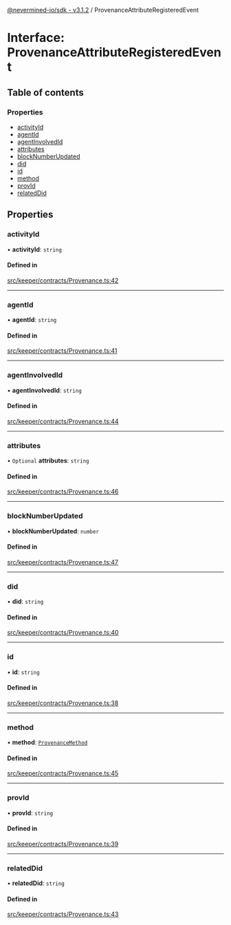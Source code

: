 [@nevermined-io/sdk - v3.1.2](../code-reference.md) / ProvenanceAttributeRegisteredEvent

# Interface: ProvenanceAttributeRegisteredEvent

## Table of contents

### Properties

- [activityId](ProvenanceAttributeRegisteredEvent.md#activityid)
- [agentId](ProvenanceAttributeRegisteredEvent.md#agentid)
- [agentInvolvedId](ProvenanceAttributeRegisteredEvent.md#agentinvolvedid)
- [attributes](ProvenanceAttributeRegisteredEvent.md#attributes)
- [blockNumberUpdated](ProvenanceAttributeRegisteredEvent.md#blocknumberupdated)
- [did](ProvenanceAttributeRegisteredEvent.md#did)
- [id](ProvenanceAttributeRegisteredEvent.md#id)
- [method](ProvenanceAttributeRegisteredEvent.md#method)
- [provId](ProvenanceAttributeRegisteredEvent.md#provid)
- [relatedDid](ProvenanceAttributeRegisteredEvent.md#relateddid)

## Properties

### activityId

• **activityId**: `string`

#### Defined in

[src/keeper/contracts/Provenance.ts:42](https://github.com/nevermined-io/sdk-js/blob/2d22705038e42694103e3bb3986fa3024de924a6/src/keeper/contracts/Provenance.ts#L42)

---

### agentId

• **agentId**: `string`

#### Defined in

[src/keeper/contracts/Provenance.ts:41](https://github.com/nevermined-io/sdk-js/blob/2d22705038e42694103e3bb3986fa3024de924a6/src/keeper/contracts/Provenance.ts#L41)

---

### agentInvolvedId

• **agentInvolvedId**: `string`

#### Defined in

[src/keeper/contracts/Provenance.ts:44](https://github.com/nevermined-io/sdk-js/blob/2d22705038e42694103e3bb3986fa3024de924a6/src/keeper/contracts/Provenance.ts#L44)

---

### attributes

• `Optional` **attributes**: `string`

#### Defined in

[src/keeper/contracts/Provenance.ts:46](https://github.com/nevermined-io/sdk-js/blob/2d22705038e42694103e3bb3986fa3024de924a6/src/keeper/contracts/Provenance.ts#L46)

---

### blockNumberUpdated

• **blockNumberUpdated**: `number`

#### Defined in

[src/keeper/contracts/Provenance.ts:47](https://github.com/nevermined-io/sdk-js/blob/2d22705038e42694103e3bb3986fa3024de924a6/src/keeper/contracts/Provenance.ts#L47)

---

### did

• **did**: `string`

#### Defined in

[src/keeper/contracts/Provenance.ts:40](https://github.com/nevermined-io/sdk-js/blob/2d22705038e42694103e3bb3986fa3024de924a6/src/keeper/contracts/Provenance.ts#L40)

---

### id

• **id**: `string`

#### Defined in

[src/keeper/contracts/Provenance.ts:38](https://github.com/nevermined-io/sdk-js/blob/2d22705038e42694103e3bb3986fa3024de924a6/src/keeper/contracts/Provenance.ts#L38)

---

### method

• **method**: [`ProvenanceMethod`](../enums/ProvenanceMethod.md)

#### Defined in

[src/keeper/contracts/Provenance.ts:45](https://github.com/nevermined-io/sdk-js/blob/2d22705038e42694103e3bb3986fa3024de924a6/src/keeper/contracts/Provenance.ts#L45)

---

### provId

• **provId**: `string`

#### Defined in

[src/keeper/contracts/Provenance.ts:39](https://github.com/nevermined-io/sdk-js/blob/2d22705038e42694103e3bb3986fa3024de924a6/src/keeper/contracts/Provenance.ts#L39)

---

### relatedDid

• **relatedDid**: `string`

#### Defined in

[src/keeper/contracts/Provenance.ts:43](https://github.com/nevermined-io/sdk-js/blob/2d22705038e42694103e3bb3986fa3024de924a6/src/keeper/contracts/Provenance.ts#L43)
